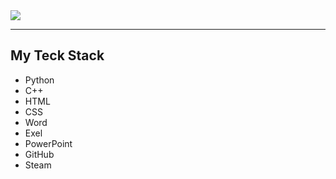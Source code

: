 <img src="https://readme-typing-svg.demolab.com?font=Inconsolata&size=10&duration=4000&pause=300&color=F8F9FA&center=true&multiline=true&repeat=false&random=false&height=100&lines=Hello,+I'm+Moskvin+Ivan;I'm+a+first+year+student+Irkutsk+State+University" />
<hr>

## My Teck Stack

- Python
- C++
- HTML
- CSS
- Word
- Exel
- PowerPoint
- GitHub
- Steam
